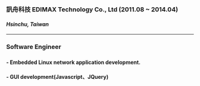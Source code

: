 ### 
### 訊舟科技 EDIMAX Technology Co., Ltd (2011.08 ~ 2014.04)
#### *Hsinchu, Taiwan*
***
### Software Engineer
### 
#### - Embedded Linux network application development.
#### - GUI development(Javascript、JQuery)